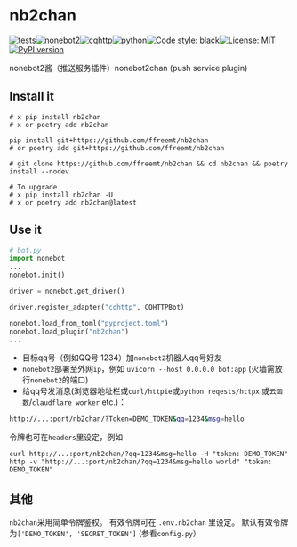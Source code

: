 # nb2chan
[![tests](https://github.com/ffreemt/nb2chan/actions/workflows/routine-tests.yml/badge.svg)](https://github.com/ffreemt/nb2chan/actions)[![nonebot2](https://img.shields.io/static/v1?label=nonebot&message=v2.0.0a16&color=green)](https://v2.nonebot.dev/)[![cqhttp](https://img.shields.io/static/v1?label=driver&message=cqhttp&color=green)](https://v2.nonebot.dev/guide/cqhttp-guide.html)[![python](https://img.shields.io/static/v1?label=python+&message=3.7%2B&color=blue)](https://img.shields.io/static/v1?label=python+&message=3.7%2B&color=blue)[![Code style: black](https://img.shields.io/badge/code%20style-black-000000.svg)](https://github.com/psf/black)[![License: MIT](https://img.shields.io/badge/License-MIT-yellow.svg)](https://opensource.org/licenses/MIT)[![PyPI version](https://badge.fury.io/py/nb2chan.svg)](https://badge.fury.io/py/nb2chan)

nonebot2酱（推送服务插件）nonebot2chan (push service plugin)

## Install it

```shell
# x pip install nb2chan
# x or poetry add nb2chan

pip install git+https://github.com/ffreemt/nb2chan
# or poetry add git+https://github.com/ffreemt/nb2chan

# git clone https://github.com/ffreemt/nb2chan && cd nb2chan && poetry  install --nodev

# To upgrade
# x pip install nb2chan -U
# x or poetry add nb2chan@latest
```

## Use it
```python
# bot.py
import nonebot
...
nonebot.init()

driver = nonebot.get_driver()

driver.register_adapter("cqhttp", CQHTTPBot)

nonebot.load_from_toml("pyproject.toml")
nonebot.load_plugin("nb2chan")
...
```

* 目标qq号（例如QQ号 1234）加`nonebot2`机器人qq号好友
* `nonebot2`部署至外网`ip`，例如 `uvicorn --host 0.0.0.0 bot:app` (火墙需放行`nonebot2`的端口)
* 给qq号发消息(浏览器地址栏或`curl/httpie`或`python reqests/httpx` 或`云函数`/`claudflare worker` etc.)：
```bash
http://...:port/nb2chan/?Token=DEMO_TOKEN&qq=1234&msg=hello
```
令牌也可在`headers`里设定，例如
```
curl http://...:port/nb2chan/?qq=1234&msg=hello -H "token: DEMO_TOKEN"
http -v "http://...:port/nb2chan/?qq=1234&msg=hello world" "token: DEMO_TOKEN"
```

## 其他
`nb2chan`采用简单令牌鉴权。 有效令牌可在 `.env.nb2chan` 里设定。 默认有效令牌为`['DEMO_TOKEN', 'SECRET_TOKEN']` (参看`config.py`）
